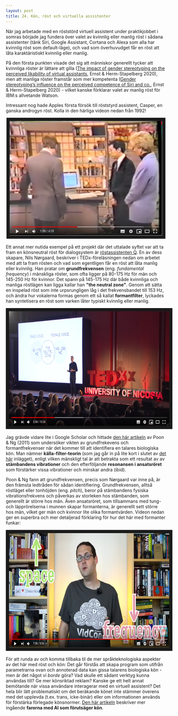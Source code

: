 ```yaml
---
layout: post
title: 24. Kön, röst och virtuella assistenter
---
```


När jag arbetade med en röststörd virtuell assistent under praktikjobbet i somras började jag fundera över valet av kvinnlig eller manlig röst i sådana assistenter (tänk Siri, Google Assistant, Cortana och Alexa som alla har kvinnlig röst som default-läge), och vad som överhuvudget får en röst att låta karaktäristiskt kvinnlig eller manlig. 

På den första punkten visade det sig att människor generellt tycker att kvinnliga röster är lättare att gilla ([The impact of gender stereotyping on the perceived likability of virtual assistants](https://aisel.aisnet.org/amcis2020/cognitive_in_is/cognitive_in_is/4/]), Ernst & Herm-Stapelberg 2020), men att manliga röster framstår som mer kompetenta ([Gender stereotyping’s influence on the perceived competence of Siri and co.](https://scholarspace.hmanoa.hawaii.edu/handle/10125/64286), Ernst & Herm-Stapelberg 2020) - vilket kanske förklarar valet av manlig röst för IBM:s allvetande Watson. 

Intressant nog hade Apples första försök till röststyrd assistent, Casper, en ganska androgyn röst. Kolla in den härliga videon nedan från 1992!

<p align="center">
<a href="https://www.youtube.com/watch?v=8De_KxYt1pQ" target="_blank"><img src="/images/casper.PNG" 
alt="Casper: Apple’s initial Voice First system from 1992" width="480" height="360" border="10" /></a></p>

Ett annat mer nutida exempel på ett projekt där det uttalade syftet var att ta fram en könsneutral röst för dialogsystem är [röstassistenten Q](https://www.genderlessvoice.com/). En av dess skapare, Nils Nørgaard, beskriver i TEDx-föreläsningen nedan om arbetet med att ta fram rösten och vad som egentligen får en röst att låta manlig eller kvinnlig. Han pratar om **grundfrekvensen** (eng. *fundamental frequency*) i mänskliga röster, som ofta ligger på 80-175 Hz för män och 145-250 Hz för kvinnor. Det spann på 145-175 Hz där både kvinnliga och manliga röstlägen kan ligga kallar han **"the neutral zone"**. Genom att sätta en inspelad röst som inte urpsrungligen låg i det frekvensbandet till 153 Hz, och ändra hur vokalerna formas genom ett så kallat **formantfilter**, lyckades han syntetisera en röst som varken låter typiskt kvinnlig eller manlig. 

<p align="center">
<a href="https://www.youtube.com/watch?v=qH6KB7MrOPw" target="_blank"><img src="/images/q_tedx.PNG" 
alt="How to create a genderless voice | Nis Nørgaard | TEDxUniversityofNicosia" width="520" height="360" border="10" /></a></p>

Jag grävde vidare lite i Google Scholar och hittade [den här artikeln](http://icphs2011.hk.lt.cityu.edu.hk/resources/OnlineProceedings/RegularSession/Poon/Poon.pdf) av Poon & Ng (2011) som undersöker vikten av grundfrekevens och formantfrekvenser när det kommer till att identifiera en talares biologiska kön. Man nämner **källa-filter-teorin** (som jag går in på lite kort i slutet av [det här](https://datatjej.github.io/Fonetik-fononologi-och-taligenk%C3%A4nning/) inlägget), enligt vilken mänskligt tal är att betrakta som ett resultat av av **stämbandens vibrationer** och den efterföljande **resonansen i ansatsröret** som förstärker vissa vibrationer och minskar andra (ibid).     

Poon & Ng fann att grundfrekvensen, precis som Nørgaard var inne på, är den främsta ledtråden för sådan identifiering. Grundfrekvensen, alltså röstläget eller tonhöjden (eng. *pitch*), beror på stämbandens fysiska vibrationsfrekvens och påverkas av storleken hos stämbanden, som generellt är större hos män. Även ansatsröret, som tillsammans med tung- och läpprörelserna i munnen skapar formanterna, är generellt sett större hos män, vilket ger män och kvinnor lite olika formantvärden. Videon nedan ger en superbra och mer detaljerad förklaring för hur det här med formanter funkar:  

<p align="center">
<a href="https://www.youtube.com/watch?v=jl4zGRSYqkE" target="_blank"><img src="/images/formanter.PNG" 
alt="How Do We Change Our Mouths to Shape Waves? Formants" width="520" height="360" border="10" /></a></p>

För att runda av och komma tillbaka til de mer språkteknologiska aspekter av det här med röst och kön: Det går förstås att skapa program som utifrån parametrarna ovan och annoterad data kan gissa talarens biologiska kön - men är det något vi *borde* göra? Vad skulle ett sådant verktyg kunna användas till? Ge mer könsriktad reklam? Kanske ge ett helt annat bemötande när vissa användare interagerar med en virtuell assistent? Det hela blir lätt problematiskt om det beräkande könet inte stämmer överens med det upplevda (t.ex. trans, icke-binär) eller om informationen används för förstärka förlegade könsnormer. [Den här artikeln](https://edition.cnn.com/2019/11/21/tech/ai-gender-recognition-problem/index.html) beskriver mer ingående **farorna med AI som förutsäger kön**.
